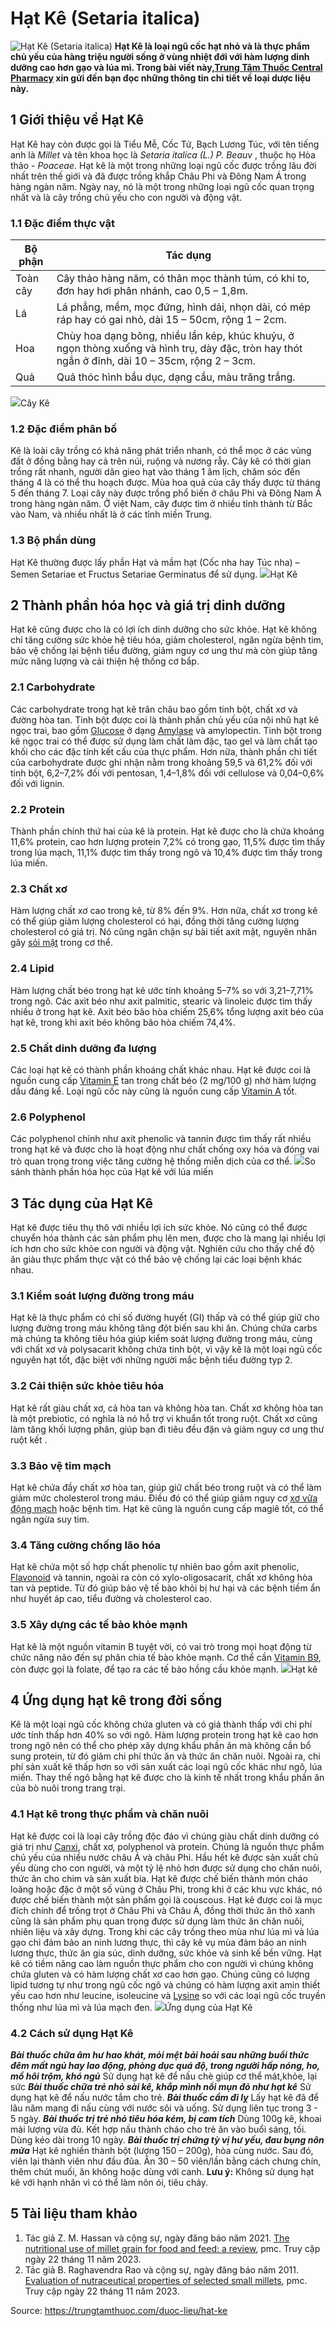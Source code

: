 # Hạt Kê (Setaria italica)

![Hạt Kê \(Setaria italica\)](https://trungtamthuoc.com/images/others/hat-ke-3-1667.jpg)
**Hạt Kê là loại ngũ cốc hạt nhỏ và là thực phẩm chủ yếu của hàng triệu người sống ở vùng nhiệt đới với hàm lượng dinh dưỡng cao hơn gạo và lúa mì. Trong bài viết này,[Trung Tâm Thuốc Central Pharmacy](https://trungtamthuoc.com/ "Trung Tâm Thuốc Central Pharmacy") xin gửi đến bạn đọc những thông tin chi tiết về loại dược liệu này.**
##  1 Giới thiệu về Hạt Kê
Hạt Kê hay còn được gọi là Tiểu Mễ, Cốc Tử, Bạch Lương Túc, với tên tiếng anh là _Millet_ và tên khoa học là _Setaria italica (L.) P. Beauv_ , thuộc họ Hòa thảo - _Poaceae_.
Hạt kê là một trong những loại ngũ cốc được trồng lâu đời nhất trên thế giới và đã được trồng khắp Châu Phi và Đông Nam Á trong hàng ngàn năm. Ngày nay, nó là một trong những loại ngũ cốc quan trọng nhất và là cây trồng chủ yếu cho con người và động vật. 
### 1.1 Đặc điểm thực vật
Bộ phận | Tác dụng  
---|---  
Toàn cây | Cây thảo hàng năm, có thân mọc thành túm, có khi to, đơn hay hơi phân nhánh, cao 0,5 – 1,8m.  
Lá | Lá phẳng, mềm, mọc đứng, hình dải, nhọn dài, có mép ráp hay có gai nhỏ, dài 15 – 50cm, rộng 1 – 2cm.  
Hoa | Chùy hoa dạng bông, nhiều lần kép, khúc khuỷu, ở ngọn thòng xuống và hình trụ, dày đặc, tròn hay thót ngắn ở đỉnh, dài 10 – 35cm, rộng 2 – 3cm.  
Quả | Quả thóc hình bầu dục, dạng cầu, màu trăng trắng.  
![](https://trungtamthuoc.com/images/item/hat-ke-2.jpg)Cây Kê
### 1.2 Đặc điểm phân bố
Kê là loài cây trồng có khả năng phát triển nhanh, có thể mọc ở các vùng đất ở đồng bằng hay cả trên núi, ruộng và nương rẫy. Cây kê có thời gian trồng rất nhanh, người dân gieo hạt vào tháng 1 âm lịch, chăm sóc đến tháng 4 là có thể thu hoạch được. Mùa hoa quả của cây thấy được từ tháng 5 đến tháng 7.
Loại cây này được trồng phổ biến ở châu Phi và Đông Nam Á trong hàng ngàn năm. Ở việt Nam, cây được tìm ở nhiều tỉnh thành từ Bắc vào Nam, và nhiều nhất là ở các tỉnh miền Trung.
### 1.3 Bộ phần dùng 
Hạt Kê thường được lấy phần Hạt và mầm hạt (Cốc nha hay Túc nha) – Semen Setariae et Fructus Setariae Germinatus để sử dụng.
![](https://trungtamthuoc.com/images/item/hat-ke-4.jpg)Hạt Kê
##  2 Thành phần hóa học và giá trị dinh dưỡng
Hạt kê cũng được cho là có lợi ích dinh dưỡng cho sức khỏe. Hạt kê không chỉ tăng cường sức khỏe hệ tiêu hóa, giảm cholesterol, ngăn ngừa bệnh tim, bảo vệ chống lại bệnh tiểu đường, giảm nguy cơ ung thư mà còn giúp tăng mức năng lượng và cải thiện hệ thống cơ bắp.
### 2.1 Carbohydrate
Các carbohydrate trong hạt kê trân châu bao gồm tinh bột, chất xơ và đường hòa tan. Tinh bột được coi là thành phần chủ yếu của nội nhũ hạt kê ngọc trai, bao gồm [Glucose](https://trungtamthuoc.com/hoat-chat/glucose "Glucose") ở dạng [Amylase](https://trungtamthuoc.com/hoat-chat/amylase "Amylase") và amylopectin. Tinh bột trong kê ngọc trai có thể được sử dụng làm chất làm đặc, tạo gel và làm chất tạo khối cho các đặc tính kết cấu của thực phẩm. Hơn nữa, thành phần chi tiết của carbohydrate được ghi nhận nằm trong khoảng 59,5 và 61,2% đối với tinh bột, 6,2–7,2% đối với pentosan, 1,4–1,8% đối với cellulose và 0,04–0,6% đối với lignin.
### 2.2 Protein
Thành phần chính thứ hai của kê là protein. Hạt kê được cho là chứa khoảng 11,6% protein, cao hơn lượng protein 7,2% có trong gạo, 11,5% được tìm thấy trong lúa mạch, 11,1% được tìm thấy trong ngô và 10,4% được tìm thấy trong lúa miến.
### 2.3 Chất xơ
Hàm lượng chất xơ cao trong kê, từ 8% đến 9%. Hơn nữa, chất xơ trong kê có thể giúp giảm lượng cholesterol có hại, đồng thời tăng cường lượng cholesterol có giá trị. Nó cũng ngăn chặn sự bài tiết axit mật, nguyên nhân gây [sỏi mật](https://trungtamthuoc.com/bai-viet/nguyen-nhan-trieu-chung-cach-dieu-tri-va-phong-ngua-benh-soi-mat "sỏi mật") trong cơ thể.
### 2.4 Lipid
Hàm lượng chất béo trong hạt kê ước tính khoảng 5–7% so với 3,21–7,71% trong ngô. Các axit béo như axit palmitic, stearic và linoleic được tìm thấy nhiều ở trong hạt kê. Axit béo bão hòa chiếm 25,6% tổng lượng axit béo của hạt kê, trong khi axit béo không bão hòa chiếm 74,4%.
### 2.5 Chất dinh dưỡng đa lượng
Các loại hạt kê có thành phần khoáng chất khác nhau. Hạt kê được coi là nguồn cung cấp [Vitamin E](https://trungtamthuoc.com/hoat-chat/vitamin-e "Vitamin E") tan trong chất béo (2 mg/100 g) nhờ hàm lượng dầu đáng kể. Loại ngũ cốc này cũng là nguồn cung cấp [Vitamin A](https://trungtamthuoc.com/hoat-chat/vitamin-a "Vitamin A") tốt. 
### 2.6 Polyphenol
Các polyphenol chính như axit phenolic và tannin được tìm thấy rất nhiều trong hạt kê và được cho là hoạt động như chất chống oxy hóa và đóng vai trò quan trọng trong việc tăng cường hệ thống miễn dịch của cơ thể.
![](https://trungtamthuoc.com/images/item/hat-ke-6.jpg)So sánh thành phần hóa học của Hạt kê với lúa miến
##  3 Tác dụng của Hạt Kê 
Hạt kê được tiêu thụ thô với nhiều lợi ích sức khỏe. Nó cũng có thể được chuyển hóa thành các sản phẩm phụ lên men, được cho là mang lại nhiều lợi ích hơn cho sức khỏe con người và động vật. Nghiên cứu cho thấy chế độ ăn giàu thực phẩm thực vật có thể bảo vệ chống lại các loại bệnh khác nhau.
### 3.1 Kiểm soát lượng đường trong máu
Hạt kê là thực phẩm có chỉ số đường huyết (GI) thấp và có thể giúp giữ cho lượng đường trong máu không tăng đột biến sau khi ăn. Chúng chứa carbs mà chúng ta không tiêu hóa giúp kiểm soát lượng đường trong máu, cùng với chất xơ và polysacarit không chứa tinh bột, vì vậy kê là một loại ngũ cốc nguyên hạt tốt, đặc biệt với những người mắc bệnh tiểu đường typ 2.
### 3.2 Cải thiện sức khỏe tiêu hóa
Hạt kê rất giàu chất xơ, cả hòa tan và không hòa tan. Chất xơ không hòa tan là một prebiotic, có nghĩa là nó hỗ trợ vi khuẩn tốt trong ruột. Chất xơ cũng làm tăng khối lượng phân, giúp bạn đi tiêu đều đặn và giảm nguy cơ ung thư ruột kết . 
### 3.3 Bảo vệ tim mạch
Hạt kê chứa đầy chất xơ hòa tan, giúp giữ chất béo trong ruột và có thể làm giảm mức cholesterol trong máu. Điều đó có thể giúp giảm nguy cơ [xơ vữa động mạch](https://trungtamthuoc.com/bai-viet/vua-xo-dong-mach "xơ vữa động mạch") hoặc bệnh tim. Hạt kê cũng là nguồn cung cấp magiê tốt, có thể ngăn ngừa suy tim.
### 3.4 Tăng cường chống lão hóa
Hạt kê chứa một số hợp chất phenolic tự nhiên bao gồm axit phenolic, [Flavonoid](https://trungtamthuoc.com/hoat-chat/flavonoid "Flavonoid") và tannin, ngoài ra còn có xylo-oligosacarit, chất xơ không hòa tan và peptide. Từ đó giúp bảo vệ tế bào khỏi bị hư hại và các bệnh tiềm ẩn như huyết áp cao, tiểu đường và cholesterol cao. 
### 3.5 Xây dựng các tế bào khỏe mạnh
Hạt kê là một nguồn vitamin B tuyệt vời, có vai trò trong mọi hoạt động từ chức năng não đến sự phân chia tế bào khỏe mạnh. Cơ thể cần [Vitamin B9](https://trungtamthuoc.com/hoat-chat/vitamin-b9 "Vitamin B9"), còn được gọi là folate, để tạo ra các tế bào hồng cầu khỏe mạnh.
![](https://trungtamthuoc.com/images/item/hat-ke-5.jpg)Hạt kê
##  4 Ứng dụng hạt kê trong đời sống
Kê là một loại ngũ cốc không chứa gluten và có giá thành thấp với chi phí ước tính thấp hơn 40% so với ngô. Hàm lượng protein trong hạt kê cao hơn trong ngô nên có thể cho phép xây dựng khẩu phần ăn mà không cần bổ sung protein, từ đó giảm chi phí thức ăn và thức ăn chăn nuôi. Ngoài ra, chi phí sản xuất kê thấp hơn so với sản xuất các loại ngũ cốc khác như ngô, lúa miến. Thay thế ngô bằng hạt kê được cho là kinh tế nhất trong khẩu phần ăn của bò nuôi trong trang trại.
### 4.1 Hạt kê trong thực phẩm và chăn nuôi
Hạt kê được coi là loại cây trồng độc đáo vì chúng giàu chất dinh dưỡng có giá trị như [Canxi](https://trungtamthuoc.com/hoat-chat/canxi "Canxi"), chất xơ, polyphenol và protein. 
Chúng là nguồn thực phẩm chủ yếu của nhiều nước châu Á và châu Phi. Hầu hết kê được sản xuất chủ yếu dùng cho con người, và một tỷ lệ nhỏ hơn được sử dụng cho chăn nuôi, thức ăn cho chim và sản xuất bia. Hạt kê được chế biến thành món cháo loãng hoặc đặc ở một số vùng ở Châu Phi, trong khi ở các khu vực khác, nó được chế biến thành một sản phẩm gọi là couscous.
Hạt kê được coi là mục đích chính để trồng trọt ở Châu Phi và Châu Á, đồng thời thức ăn thô xanh cũng là sản phẩm phụ quan trọng được sử dụng làm thức ăn chăn nuôi, nhiên liệu và xây dựng. Trong khi các cây trồng theo mùa như lúa mì và lúa gạo chỉ đảm bảo an ninh lương thực, thì cây kê vụ mùa đảm bảo an ninh lương thực, thức ăn gia súc, dinh dưỡng, sức khỏe và sinh kế bền vững. Hạt kê có tiềm năng cao làm nguồn thực phẩm cho con người vì chúng không chứa gluten và có hàm lượng chất xơ cao hơn gạo. Chúng cũng có lượng lipid tương tự như trong ngũ cốc ngô và chúng có hàm lượng axit amin thiết yếu cao hơn như leucine, isoleucine và [Lysine](https://trungtamthuoc.com/hoat-chat/lysine "Lysine") so với các loại ngũ cốc truyền thống như lúa mì và lúa mạch đen.
![](https://trungtamthuoc.com/images/item/hat-ke-1.jpg)Ứng dụng của Hạt Kê
### 4.2 Cách sử dụng Hạt Kê
**_Bài thuốc chữa âm hư hao khát, mỏi mệt bải hoải sau những buổi thức đêm mất ngủ hay lao động, phòng dục quá độ, trong người hấp nóng, ho, mồ hôi trộm, khó ngủ_**
Sử dụng hạt kê để nấu chè giúp cơ thể mát,khỏe, lại sức
_**Bài thuốc chữa trẻ nhỏ sài kê, khắp mình nổi mụn đỏ như hạt kê**_
Sử dụng hạt kê để nấu nước tắm cho trẻ.
_**Bài thuốc cầm đi lỵ**_
Lấy hạt kê đã để lâu năm mang đi nấu cùng với nước sôi và uống. Sử dụng liên tục trong 3 - 5 ngày.
_**Bài thuốc trị trẻ nhỏ tiêu hóa kém, bị cam tích**_
Dùng 100g kê, khoai mài lượng vừa đủ. Kết hợp nấu thành cháo cho trẻ ăn vào buổi sáng, tối. Dùng kéo dài trong 10 ngày.
**_Bài thuốc trị chứng tỳ vị hư yếu, đau bụng nôn mửa_**
Hạt kê nghiền thành bột (lượng 150 – 200g), hòa cùng nước. Sau đó, viên lại thành viên như đầu đũa. Ăn 30 – 50 viên/lần bằng cách chưng chín, thêm chút muối, ăn không hoặc dùng với canh.
__Lưu ý:__
Không sử dụng hạt kê với hạnh nhân vì có thể làm nôn ói, tiêu chảy.
##  5 Tài liệu tham khảo
  1. Tác giả Z. M. Hassan và cộng sự, ngày đăng báo năm 2021. [The nutritional use of millet grain for food and feed: a review](https://www.ncbi.nlm.nih.gov/pmc/articles/PMC8005370/), pmc. Truy cập ngày 22 tháng 11 năm 2023.
  2. Tác giả B. Raghavendra Rao và cộng sự, ngày đăng báo năm 2011. [Evaluation of nutraceutical properties of selected small millets](https://www.ncbi.nlm.nih.gov/pmc/articles/PMC3103924/), pmc. Truy cập ngày 22 tháng 11 năm 2023.




Source: https://trungtamthuoc.com/duoc-lieu/hat-ke